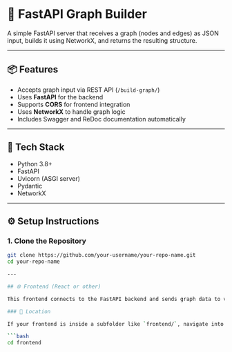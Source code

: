 # 🚀 FastAPI Graph Builder

A simple FastAPI server that receives a graph (nodes and edges) as JSON input, builds it using NetworkX, and returns the resulting structure.

---

## 📦 Features

- Accepts graph input via REST API (`/build-graph/`)
- Uses **FastAPI** for the backend
- Supports **CORS** for frontend integration
- Uses **NetworkX** to handle graph logic
- Includes Swagger and ReDoc documentation automatically

---

## 🧰 Tech Stack

- Python 3.8+
- FastAPI
- Uvicorn (ASGI server)
- Pydantic
- NetworkX

---

## ⚙️ Setup Instructions

### 1. Clone the Repository

```bash
git clone https://github.com/your-username/your-repo-name.git
cd your-repo-name

---

## 🌐 Frontend (React or other)

This frontend connects to the FastAPI backend and sends graph data to visualize or interact with it.

### 📁 Location

If your frontend is inside a subfolder like `frontend/`, navigate into it:

```bash
cd frontend

